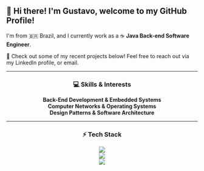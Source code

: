 ## 👋 Hi there! I'm Gustavo, welcome to my GitHub Profile!

I'm from 🇧🇷 Brazil, and I currently work as a ☕ **Java Back-end Software Engineer**.

🚀 Check out some of my recent projects below! Feel free to reach out via my LinkedIn profile, or email.

---

<div align="center">
  <h3> 💻 Skills & Interests </h3>
  <b>Back-End Development & Embedded Systems</b><br>
  <b>Computer Networks & Operating Systems</b><br>
  <b>Design Patterns & Software Architecture</b><br>
</div>

---
<div align="center">
  <h3> ⚡ Tech Stack </h3>
</div>

<p align="center">
  <a href="https://skillicons.dev">
    <img src="https://skillicons.dev/icons?i=neovim,java,spring,go,python,cpp,rust" />
  </a><br>
  <a href="https://skillicons.dev">
    <img src="https://skillicons.dev/icons?i=postgres,mongodb,redis,docker,kubernetes,rabbitmq,kafka" />
  </a><br>
  <a href="https://skillicons.dev">
    <img src="https://skillicons.dev/icons?i=mysql,aws,grafana,prometheus,jenkins,git,gitlab" />
  </a>
</p>

